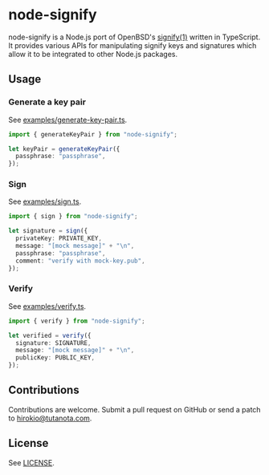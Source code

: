 # node-signify

node-signify is a Node.js port of OpenBSD's
[signify(1)](https://man.openbsd.org/signify) written in TypeScript. It provides
various APIs for manipulating signify keys and signatures which allow it to be
integrated to other Node.js packages.

## Usage

### Generate a key pair

See [examples/generate-key-pair.ts](examples/generate-key-pair.ts).

```ts
import { generateKeyPair } from "node-signify";

let keyPair = generateKeyPair({
  passphrase: "passphrase",
});
```

### Sign

See [examples/sign.ts](examples/sign.ts).

```ts
import { sign } from "node-signify";

let signature = sign({
  privateKey: PRIVATE_KEY,
  message: "[mock message]" + "\n",
  passphrase: "passphrase",
  comment: "verify with mock-key.pub",
});
```

### Verify

See [examples/verify.ts](examples/verify.ts).

```ts
import { verify } from "node-signify";

let verified = verify({
  signature: SIGNATURE,
  message: "[mock message]" + "\n",
  publicKey: PUBLIC_KEY,
});
```

## Contributions

Contributions are welcome. Submit a pull request on GitHub or send a patch to
hirokio@tutanota.com.

## License

See [LICENSE](LICENSE).
